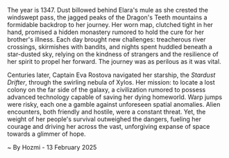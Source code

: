 
The year is 1347.  Dust billowed behind Elara's mule as she crested the windswept pass, the jagged peaks of the Dragon's Teeth mountains a formidable backdrop to her journey.  Her worn map, clutched tight in her hand, promised a hidden monastery rumored to hold the cure for her brother's illness.  Each day brought new challenges: treacherous river crossings, skirmishes with bandits, and nights spent huddled beneath a star-dusted sky, relying on the kindness of strangers and the resilience of her spirit to propel her forward.  The journey was as perilous as it was vital.

Centuries later, Captain Eva Rostova navigated her starship, the *Stardust Drifter*, through the swirling nebula of Xylos.  Her mission: to locate a lost colony on the far side of the galaxy, a civilization rumored to possess advanced technology capable of saving her dying homeworld.  Warp jumps were risky, each one a gamble against unforeseen spatial anomalies.  Alien encounters, both friendly and hostile, were a constant threat.  Yet, the weight of her people's survival outweighed the dangers, fueling her courage and driving her across the vast, unforgiving expanse of space towards a glimmer of hope.

~ By Hozmi - 13 February 2025

